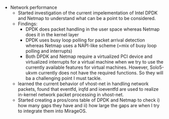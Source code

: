 - Network performance
  - Started investigation of the current impelementation of Intel DPDK and Netmap to understand what can be a point to be considered.
  - Findings:
    - DPDK does packet handling in the user space whereas Netmap does it in the kernel layer
    - DPDK uses busy loop polling for packet arrival detection whereas Netmap uses a NAPI-like scheme (=mix of busy loop polling and interrupts)
	- Both DPDK and Netmap require a virtualized PCI device and virtualized interrupts for a virtual machine when we try to use the currently available features for virtual machines. However, Solo5-ukvm currently does not have the required functions. So they will ba a challenging point I must tackle.
  - learned the current behavior of vhost-net in handling network packets, found that eventfd, irqfd and ioeventfd are used to realize in-kernel network packet processing in vhost-net.
  - Started creating a pros/cons table of DPDK and Netmap to check i) how many gaps they have and ii) how large the gaps are when I try to integrate them into MirageOS.

